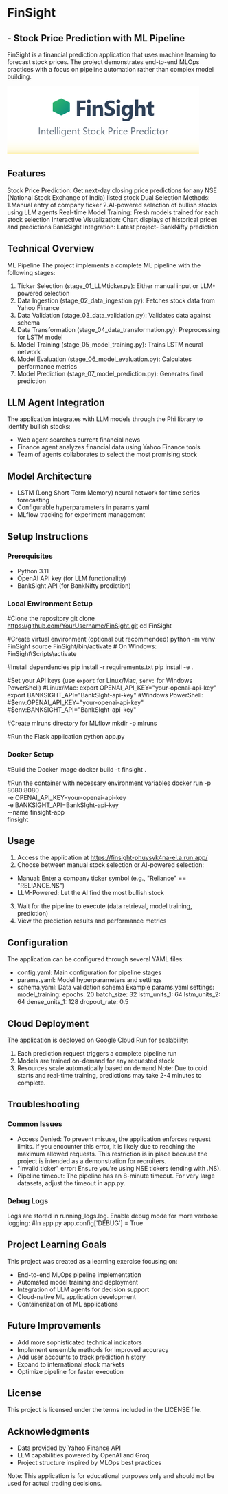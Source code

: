 # FinSight 
## - Stock Price Prediction with ML Pipeline
FinSight is a financial prediction application that uses machine learning to forecast stock prices. The project demonstrates end-to-end MLOps practices with a focus on pipeline automation rather than complex model building.

<img alt="FinSight" src="static/image.png">

## Features
Stock Price Prediction: Get next-day closing price predictions for any NSE (National Stock Exchange of India) listed stock
Dual Selection Methods:
  1.Manual entry of company ticker
  2.AI-powered selection of bullish stocks using LLM agents
Real-time Model Training: Fresh models trained for each stock selection
Interactive Visualization: Chart displays of historical prices and predictions
BankSight Integration: Latest project- BankNifty prediction


## Technical Overview
ML Pipeline
The project implements a complete ML pipeline with the following stages:

1. Ticker Selection (stage_01_LLMticker.py): Either manual input or LLM-powered selection
2. Data Ingestion (stage_02_data_ingestion.py): Fetches stock data from Yahoo Finance
3. Data Validation (stage_03_data_validation.py): Validates data against schema
4. Data Transformation (stage_04_data_transformation.py): Preprocessing for LSTM model
5. Model Training (stage_05_model_training.py): Trains LSTM neural network
6. Model Evaluation (stage_06_model_evaluation.py): Calculates performance metrics
7. Model Prediction (stage_07_model_prediction.py): Generates final prediction


## LLM Agent Integration
The application integrates with LLM models through the Phi library to identify bullish stocks:

* Web agent searches current financial news
* Finance agent analyzes financial data using Yahoo Finance tools
* Team of agents collaborates to select the most promising stock


## Model Architecture
* LSTM (Long Short-Term Memory) neural network for time series forecasting
* Configurable hyperparameters in params.yaml
* MLflow tracking for experiment management


## Setup Instructions
### Prerequisites
* Python 3.11
* OpenAI API key (for LLM functionality)
* BankSight API (for BankNifty prediction)


### Local Environment Setup
#Clone the repository
git clone https://github.com/YourUsername/FinSight.git
cd FinSight

#Create virtual environment (optional but recommended)
python -m venv FinSight
source FinSight/bin/activate  # On Windows: FinSight\Scripts\activate

#Install dependencies
pip install -r requirements.txt
pip install -e .

#Set your API keys (use `export` for Linux/Mac, `$env:` for Windows PowerShell)
#Linux/Mac:
export OPENAI_API_KEY="your-openai-api-key"
export BANKSIGHT_API="BankSIght-api-key"
#Windows PowerShell:
#$env:OPENAI_API_KEY="your-openai-api-key"
#$env:BANKSIGHT_API="BankSIght-api-key"

#Create mlruns directory for MLflow
mkdir -p mlruns

#Run the Flask application
python app.py


### Docker Setup
#Build the Docker image
docker build -t finsight .

#Run the container with necessary environment variables
docker run -p 8080:8080 \
  -e OPENAI_API_KEY=your-openai-api-key \
  -e BANKSIGHT_API=BankSIght-api-key \
  --name finsight-app \
  finsight


## Usage
1. Access the application at https://finsight-phuysyk4na-el.a.run.app/
2. Choose between manual stock selection or AI-powered selection:
  * Manual: Enter a company ticker symbol (e.g., "Reliance" == "RELIANCE.NS")
  * LLM-Powered: Let the AI find the most bullish stock
3. Wait for the pipeline to execute (data retrieval, model training, prediction)
4. View the prediction results and performance metrics


## Configuration
The application can be configured through several YAML files:

* config.yaml: Main configuration for pipeline stages
* params.yaml: Model hyperparameters and settings
* schema.yaml: Data validation schema
Example params.yaml settings:
model_training:
  epochs: 20
  batch_size: 32
  lstm_units_1: 64
  lstm_units_2: 64
  dense_units_1: 128
  dropout_rate: 0.5


## Cloud Deployment
The application is deployed on Google Cloud Run for scalability:

1. Each prediction request triggers a complete pipeline run
2. Models are trained on-demand for any requested stock
3. Resources scale automatically based on demand
Note: Due to cold starts and real-time training, predictions may take 2-4 minutes to complete.


## Troubleshooting
### Common Issues

* Access Denied: To prevent misuse, the application enforces request limits. If you encounter this error, it is likely due to reaching the maximum allowed requests. This restriction is in place because the project is intended as a demonstration for recruiters.
* "Invalid ticker" error: Ensure you're using NSE tickers (ending with .NS).
* Pipeline timeout: The pipeline has an 8-minute timeout. For very large datasets, adjust the timeout in app.py.


### Debug Logs
Logs are stored in running_logs.log. Enable debug mode for more verbose logging:
#In app.py
app.config['DEBUG'] = True


## Project Learning Goals
This project was created as a learning exercise focusing on:

* End-to-end MLOps pipeline implementation
* Automated model training and deployment
* Integration of LLM agents for decision support
* Cloud-native ML application development
* Containerization of ML applications


## Future Improvements
* Add more sophisticated technical indicators
* Implement ensemble methods for improved accuracy
* Add user accounts to track prediction history
* Expand to international stock markets
* Optimize pipeline for faster execution


## License
This project is licensed under the terms included in the LICENSE file.

## Acknowledgments
* Data provided by Yahoo Finance API
* LLM capabilities powered by OpenAI and Groq
* Project structure inspired by MLOps best practices

Note: This application is for educational purposes only and should not be used for actual trading decisions.

